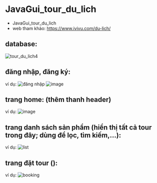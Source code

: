 # JavaGui_tour_du_lich
 - JavaGui_tour_du_lich 
 - web tham khảo: https://www.ivivu.com/du-lich/
 ## database:
 ![tour_du_lich4](https://user-images.githubusercontent.com/96615013/226084140-13351de3-9a4b-44ff-af43-778f00d772bb.png)

 

## đăng nhập, đăng ký:
ví dụ:
![đăng nhập](https://user-images.githubusercontent.com/96615013/226083747-4162f7e9-4f00-4ef8-a7b9-e7e4fad8321f.png)
![image](https://user-images.githubusercontent.com/96615013/226083768-81541f39-11a8-4419-914c-6ae0866827cb.png)

## trang home: (thêm thanh header)
ví dụ: 
![image](https://user-images.githubusercontent.com/96615013/226084047-ecb34507-e7ca-4aaa-b698-d4080c4f03e1.png)


## trang danh sách sản phẩm (hiển thị tất cả tour trong đây; dùng để lọc, tìm kiếm,...):
ví dụ:
![list](https://user-images.githubusercontent.com/96615013/226083965-b41b2b28-d078-4a74-a609-c684764e8b98.png)

## trang đặt tour ():
ví dụ:
![booking](https://user-images.githubusercontent.com/96615013/226083999-7a355599-ca3f-4050-b52b-595b9e654e7c.png)
